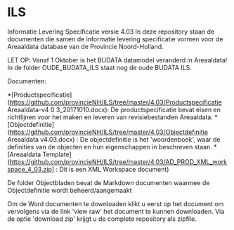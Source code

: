 ILS
===

Informatie Levering Specificatie versie 4.03
In deze repository staan de documenten die samen de informatie levering specificatie vormen voor de Areaaldata database van de Provincie Noord-Holland.

LET OP: Vanaf 1 Oktober is het BUDATA datamodel veranderd in Areaaldata! In de folder OUDE_BUDATA_ILS staat nog de oude BUDATA ILS.

Documenten:

*[Productspecificatie](https://github.com/provincieNH/ILS/tree/master/4.03/Productspecificatie Areaaldata-v4 0 3_20171010.docx): De productspecificatie bevat eisen en richtlijnen voor het maken en leveren van revisiebestanden Areaaldata.
*[Objectdefinitie](https://github.com/provincieNH/ILS/tree/master/4.03/Objectdefinitie Areaaldata v4.03.docx) : De objectdefinitie is het 'woordenboek', waar de definities van de objecten en hun eigenschappen in beschreven staan.
*[Areaaldata Template](https://github.com/provincieNH/ILS/tree/master/4.03/AD_PROD_XML_workspace_4_03.zip] : Dit is een XML Workspace document)

De folder Objectbladen bevat de Markdown documenten waarmee de Objectdefinitie wordt beheerd/aangemaakt

Om de Word documenten te downloaden klikt u eerst op het document om vervolgens via de link 'view raw' het document te kunnen downloaden. Via de optie 'download zip' krijgt u de complete repository als zipfile.
